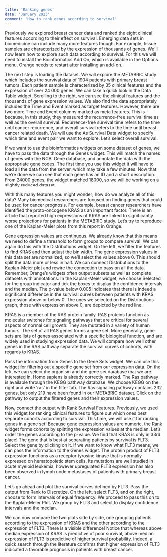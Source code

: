```yaml
---
title: 'Ranking genes'
date: 'January 2023'
comment: 'How to rank genes according to survival'
---
```



Previously we explored breast cancer data and ranked the eight clinical features according to their effect on survival. Emerging data sets in biomedicine can include many more features though. For example, tissue samples are characterized by the expression of thousands of genes. We'll now learn how to explore such data according to survival. For this we will need to install the Bioinformatics Add On, which is available in the Options menu. Orange needs to restart after installing an add-on.

The next step is loading the dataset. We will explore the METABRIC study which includes the survival data of 1904 patients with primary breast tumors. Each patient sample is characterized by 35 clinical features and the expression of over 24 000 genes. We can take a quick look in the Data Table widget. Scrolling to the right, we can see the clinical features and the thousands of gene expression values. We also find the data appropriately includes the Time and Event marked as target features. However, there are two more Time and Event columns marked as meta features. This is because, in this study, they measured the recurrence-free survival time as well as the overall survival. Recurrence-free survival time refers to the time until cancer recurrence, and overall survival refers to the time until breast cancer related death. We will use the As Survival Data widget to specify which time and event pair we want to explore. Let’s select overall survival.

If we want to use the bioinformatics widgets on some dataset of genes, we have to pass the data through the Genes widget. This will match the names of genes with the NCBI Gene database, and annotate the data with the appropriate gene codes. The first time you use this widget it will have to load all the data from the server, which may take a few minutes. Now that we’re done we can see that each gene has an ID and a short description. From 24000 genes, the widget matched 18000, so we will be working on a slightly reduced dataset.

With this many features you might wonder; how do we analyze all of this data? Many biomedical researchers are focused on finding genes that could be used for cancer prognosis. For example, breast cancer researchers have identified the proto-oncogene KRAS as an important factor. There is an article 
that reported high expressions of KRAS are linked to significantly worse projections for patients in the METABRIC study. Let’s try to reproduce one of the Kaplan-Meier plots from this report in Orange.

Gene expression values are continuous. We already know that this means we need to define a threshold to form groups to compare survival. We can again do this with the Distributions widget. On the left, we filter the features to find KRAS and then adjust the bin width. The gene expression values in this data set are normalized, so we’ll select the values above 0. This should split the data more or less in half. We can connect Distributions to the Kaplan-Meier plot and rewire the connection to pass on all the data. Remember, Orange’s widgets often output subsets as well as complete datasets with annotations. In the  Kaplan-Meier widget, we choose Selected for the group indicator and tick the boxes to display the confidence intervals and the median. The p-value below 0.005 indicates that there is indeed a significant difference in the survival curves between patients with KRAS expression above or below 0. The ones we selected on the Distributions graph, those with expression above 0, are depicted by the red line.

KRAS is a member of the RAS protein family. RAS proteins function as molecular switches for signaling pathways that are critical for several aspects of normal cell growth. They are mutated in a variety of human tumors. The set of all RAS genes forms a gene set. More generally, gene sets are lists of genes associated with a specific biological function, and are widely used in studying expression data. We will compare how well other genes in the RAS pathway separate the survival curves of cohorts, with regards to KRAS.

Pass the information from Genes to the Gene Sets widget. We can use this widget for filtering out a specific gene set from our expression data. On the left, we can select the organism and the gene set database that we are interested in. Homo sapiens is already correctly marked. The Ras pathway is available through the KEGG pathway database. We choose KEGG on the right and write ‘ras’ in the filter tab. The Ras signaling pathway contains 232 genes, but only 219 have been found in our METABRIC dataset. Click on the pathway to output the filtered genes and their expression values. 

Now, connect the output with Rank Survival Features. Previously, we used this widget for ranking clinical features to figure out which ones best separate cohorts according to survival. This time, we will use it for ranking genes in a gene set! Because gene expression values are numeric, the Rank widget forms cohorts by splitting the expression values at the median. Let’s order the genes according to the p-value. We find that KRAS is only in 33rd place! The gene that is best at separating patients by survival is FLT3. Select the gene by clicking on it. If we want to know what FLT3 means, we can pass the information to the Genes widget. The protein product of FLT3 expression functions as a receptor tyrosine kinase that is normally expressed on hematopoietic stem cells. Its mutations are well studied in acute myeloid leukemia, however upregulated FLT3 expression has also been observed in lymph node metastases of patients with primary breast cancer.

Let’s go ahead and plot the survival curves defined by FLT3. Pass the output from Rank to Discretize. On the left, select FLT3, and on the right, choose to form intervals of equal frequency. We proceed to pass this on to the Kaplan-Meier Plot. We group by FLT3 and select to display confidence intervals and the median. 

We can now compare the two plots side by side, one grouping patients according to the expression of KRAS and the other according to the expression of FLT3. There is a visible difference! Notice that whereas above median expression of KRAS is predictive of poor survival, above median expression of FLT3 is predictive of higher survival probability. Indeed, a quick search through the literature confirms that higher expression of FLT3 indicated a favorable prognosis in patients with breast cancer. 



